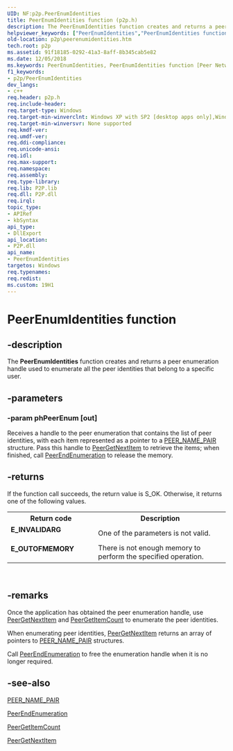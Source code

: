 ```yaml
---
UID: NF:p2p.PeerEnumIdentities
title: PeerEnumIdentities function (p2p.h)
description: The PeerEnumIdentities function creates and returns a peer enumeration handle used to enumerate all the peer identities that belong to a specific user.
helpviewer_keywords: ["PeerEnumIdentities","PeerEnumIdentities function [Peer Networking]","p2p.peerenumidentities","p2p/PeerEnumIdentities"]
old-location: p2p\peerenumidentities.htm
tech.root: p2p
ms.assetid: 91f18185-0292-41a3-8aff-8b345cab5e82
ms.date: 12/05/2018
ms.keywords: PeerEnumIdentities, PeerEnumIdentities function [Peer Networking], p2p.peerenumidentities, p2p/PeerEnumIdentities
f1_keywords:
- p2p/PeerEnumIdentities
dev_langs:
- c++
req.header: p2p.h
req.include-header: 
req.target-type: Windows
req.target-min-winverclnt: Windows XP with SP2 [desktop apps only],Windows XP with SP1 with the Advanced Networking Pack for Windows XP
req.target-min-winversvr: None supported
req.kmdf-ver: 
req.umdf-ver: 
req.ddi-compliance: 
req.unicode-ansi: 
req.idl: 
req.max-support: 
req.namespace: 
req.assembly: 
req.type-library: 
req.lib: P2P.lib
req.dll: P2P.dll
req.irql: 
topic_type:
- APIRef
- kbSyntax
api_type:
- DllExport
api_location:
- P2P.dll
api_name:
- PeerEnumIdentities
targetos: Windows
req.typenames: 
req.redist: 
ms.custom: 19H1
---
```


# PeerEnumIdentities function


## -description


The <b>PeerEnumIdentities</b> function creates and returns a peer enumeration handle used to enumerate all the peer identities that belong to a specific user.


## -parameters




### -param phPeerEnum [out]

 Receives a handle to the peer enumeration that contains the list of peer identities, with each item represented as a pointer to a <a href="https://docs.microsoft.com/windows/desktop/api/p2p/ns-p2p-peer_name_pair">PEER_NAME_PAIR</a> structure. Pass this handle to <a href="https://docs.microsoft.com/windows/desktop/api/p2p/nf-p2p-peergetnextitem">PeerGetNextItem</a> to retrieve the items; when finished, call <a href="https://docs.microsoft.com/windows/desktop/api/p2p/nf-p2p-peerendenumeration">PeerEndEnumeration</a>  to release the memory.


## -returns



If the function call succeeds, the return value is S_OK. Otherwise, it  returns one of the following values.

<table>
<tr>
<th>Return code</th>
<th>Description</th>
</tr>
<tr>
<td width="40%">
<dl>
<dt><b>E_INVALIDARG</b></dt>
</dl>
</td>
<td width="60%">
One of the parameters is not valid.

</td>
</tr>
<tr>
<td width="40%">
<dl>
<dt><b>E_OUTOFMEMORY</b></dt>
</dl>
</td>
<td width="60%">
There is not enough memory to perform the specified operation.

</td>
</tr>
</table>
 




## -remarks



Once the application has obtained the peer enumeration handle, use <a href="https://docs.microsoft.com/windows/desktop/api/p2p/nf-p2p-peergetnextitem">PeerGetNextItem</a> and <a href="https://docs.microsoft.com/windows/desktop/api/p2p/nf-p2p-peergetitemcount">PeerGetItemCount</a> to enumerate the peer identities.

When enumerating peer identities, <a href="https://docs.microsoft.com/windows/desktop/api/p2p/nf-p2p-peergetnextitem">PeerGetNextItem</a>  returns an array of pointers to <a href="https://docs.microsoft.com/windows/desktop/api/p2p/ns-p2p-peer_name_pair">PEER_NAME_PAIR</a> structures.

Call <a href="https://docs.microsoft.com/windows/desktop/api/p2p/nf-p2p-peerendenumeration">PeerEndEnumeration</a> to free the enumeration handle when it is no longer required.




## -see-also




<a href="https://docs.microsoft.com/windows/desktop/api/p2p/ns-p2p-peer_name_pair">PEER_NAME_PAIR</a>



<a href="https://docs.microsoft.com/windows/desktop/api/p2p/nf-p2p-peerendenumeration">PeerEndEnumeration</a>



<a href="https://docs.microsoft.com/windows/desktop/api/p2p/nf-p2p-peergetitemcount">PeerGetItemCount</a>



<a href="https://docs.microsoft.com/windows/desktop/api/p2p/nf-p2p-peergetnextitem">PeerGetNextItem</a>
 

 

